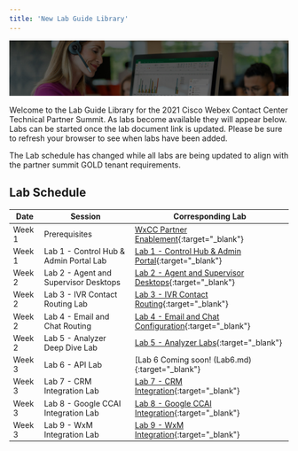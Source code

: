 ```yaml
---
title: 'New Lab Guide Library'
---
```


![Banner](images/wxccbanner.jpg)

Welcome to the Lab Guide Library for the 2021 Cisco Webex Contact Center Technical Partner Summit. As labs become available they will appear below. Labs can be started once the lab document link is updated. Please be sure to refresh your browser to see when labs have been added.

The Lab schedule has changed while all labs are being updated to align with the partner summit GOLD tenant requirements.

## Lab Schedule

| Date       | Session                                | Corresponding Lab                                                                                      |
| ---------- | -------------------------------------- | ------------------------------------------------------------------------------------------------------ |
| Week 1 | Prerequisites                          | [WxCC Partner Enablement](https://cisco.sharepoint.com/sites/WxCCPartnerEnablement){:target="\_blank"} |
| Week 1 | Lab 1 - Control Hub & Admin Portal Lab | [Lab 1 - Control Hub & Admin Portal](Lab1.md){:target="\_blank"}                               |
| Week 2 | Lab 2 - Agent and Supervisor Desktops              | [Lab 2 - Agent and Supervisor Desktops](Lab2.md){:target="\_blank"}                    |
| Week 2 | Lab 3 - IVR Contact Routing Lab        | [Lab 3 - IVR Contact Routing](Lab3.md){:target="\_blank"}                                      |
| Week 2 | Lab 4 - Email and Chat Routing        | [Lab 4 - Email and Chat Configuration](Lab4.md){:target="\_blank"}                      |
| Week 2 | Lab 5 - Analyzer Deep Dive Lab        | [Lab 5 - Analyzer Labs](Lab5.md){:target="\_blank"}                  |
| Week 3 | Lab 6 - API Lab                        | [Lab 6 Coming soon! (Lab6.md){:target="\_blank"}          |
| Week 3 | Lab 7 - CRM Integration Lab               | [Lab 7 - CRM Integration](Lab7.md){:target="\_blank"}  |
| Week 3 | Lab 8 - Google CCAI Integration Lab               | [Lab 8 - Google CCAI Integration](Lab8.md){:target="\_blank"}  |
| Week 3 | Lab 9 - WxM Integration Lab               | [Lab 9 - WxM Integration](Lab9.md){:target="\_blank"}  |

